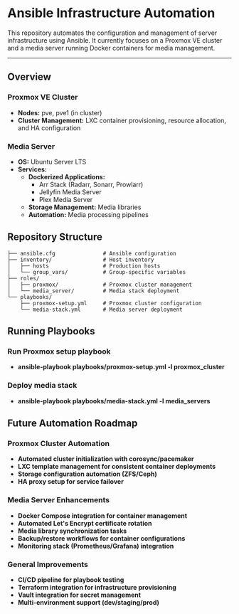 # Ansible Infrastructure Automation

This repository automates the configuration and management of server infrastructure using Ansible. It currently focuses on a Proxmox VE cluster and a media server running Docker containers for media management.

---

## Overview

### Proxmox VE Cluster
- **Nodes:** pve, pve1 (in cluster)
- **Cluster Management:** LXC container provisioning, resource allocation, and HA configuration

### Media Server
- **OS:** Ubuntu Server LTS
- **Services:**
  - **Dockerized Applications:**
    - Arr Stack (Radarr, Sonarr, Prowlarr)
    - Jellyfin Media Server
    - Plex Media Server
  - **Storage Management:** Media libraries
  - **Automation:** Media processing pipelines


## Repository Structure

```text
├── ansible.cfg               # Ansible configuration
├── inventory/                # Host inventory
│   ├── hosts                 # Production hosts
│   └── group_vars/           # Group-specific variables
├── roles/
│   ├── proxmox/              # Proxmox cluster management
│   └── media_server/         # Media stack deployment
└── playbooks/
    ├── proxmox-setup.yml     # Proxmox cluster configuration
    └── media-stack.yml       # Media server deployment
```


## Running Playbooks

### Run Proxmox setup playbook
- **ansible-playbook playbooks/proxmox-setup.yml -l proxmox_cluster**

### Deploy media stack
- **ansible-playbook playbooks/media-stack.yml -l media_servers**



## Future Automation Roadmap

### Proxmox Cluster Automation

- **Automated cluster initialization with corosync/pacemaker**
- **LXC template management for consistent container deployments**
- **Storage configuration automation (ZFS/Ceph)**
- **HA proxy setup for service failover**

### Media Server Enhancements

- **Docker Compose integration for container management**
- **Automated Let's Encrypt certificate rotation**
- **Media library synchronization tasks**
- **Backup/restore workflows for container configurations**
- **Monitoring stack (Prometheus/Grafana) integration**

### General Improvements

- **CI/CD pipeline for playbook testing**
- **Terraform integration for infrastructure provisioning**
- **Vault integration for secret management**
- **Multi-environment support (dev/staging/prod)**


